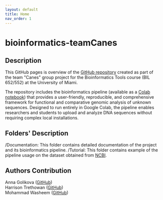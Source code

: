 ```yaml
---
layout: default
title: Home
nav_order: 1
---
```


# bioinformatics-teamCanes

## Description

This GitHub pages is overview of the [GitHub repository](https://github.com/luquelab/bioinformatics-teamCanes) created as part of the team "Canes" group project for the Bioinformatics Tools course (BIL 652/552) at the University of Miami.

The repository includes the bioinformatics pipeline (available as a [Colab notebook](https://colab.research.google.com/github/luquelab/bioinformatics-teamCanes/blob/main/notebooks/main_pipeline.ipynb)) that provides a user-friendly, reproducible, and comprehensive framework for functional and comparative genomic analysis of unknown sequences. Designed to run entirely in Google Colab, the pipeline enables researchers and students to upload and analyze DNA sequences without requiring complex local installations.

## Folders' Description

/Documentation: This folder contains detailed documentation of the project and its bioinformatics pipeline.
/Tutorial: This folder contains example of the pipeline usage on the dataset obtained from [NCBI](https://www.ncbi.nlm.nih.gov/).


## Authors Contribution
Anna Golikova ([GitHub](https://github.com/anna-golikova))  
Harrison Trethowan ([GitHub](https://github.com/HJTrethowan))  
Mohammad Washeem ([GitHub](https://github.com/mowasheem1))  
